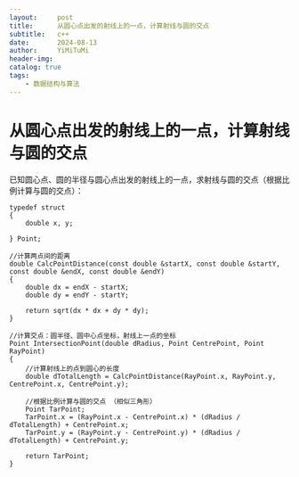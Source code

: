 ```yaml
---
layout:     post
title:      从圆心点出发的射线上的一点，计算射线与圆的交点
subtitle:   c++
date:       2024-08-13
author:     YiMiTuMi
header-img: 
catalog: true
tags:
    - 数据结构与算法
---
```


# 从圆心点出发的射线上的一点，计算射线与圆的交点


已知圆心点、圆的半径与圆心点出发的射线上的一点，求射线与圆的交点（根据比例计算与圆的交点）：
		
	typedef struct 
	{
		double x, y;
	
	} Point;

	//计算两点间的距离
	double CalcPointDistance(const double &startX, const double &startY, const double &endX, const double &endY)
	{
	    double dx = endX - startX;
	    double dy = endY - startY;
	
	    return sqrt(dx * dx + dy * dy);
	}

	//计算交点：圆半径、圆中心点坐标，射线上一点的坐标
	Point IntersectionPoint(double dRadius, Point CentrePoint, Point RayPoint)
	{
	    //计算射线上的点到圆心的长度
	    double dTotalLength = CalcPointDistance(RayPoint.x, RayPoint.y, CentrePoint.x, CentrePoint.y);
	
	    //根据比例计算与圆的交点 （相似三角形） 
	    Point TarPoint;
	    TarPoint.x = (RayPoint.x - CentrePoint.x) * (dRadius / dTotalLength) + CentrePoint.x;
	    TarPoint.y = (RayPoint.y - CentrePoint.y) * (dRadius / dTotalLength) + CentrePoint.y;
	
	    return TarPoint;
	}




